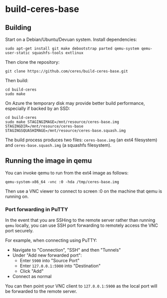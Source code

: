 # build-ceres-base

## Building

Start on a Debian/Ubuntu/Devuan system. Install dependencies:
```
sudo apt-get install git make debootstrap parted qemu-system qemu-user-static squashfs-tools extlinux
```

Then clone the repository:
```
git clone https://github.com/ceres/build-ceres-base.git
```

Then build:
```
cd build-ceres
sudo make
```

On Azure the temporary disk may provide better build performance, especially if backed by an SSD:
```
cd build-ceres
sudo make STAGINGIMAGE=/mnt/resource/ceres-base.img STAGINGDIR=/mnt/resource/ceres-base STAGINGSQUASHIMAGE=/mnt/resource/ceres-base.squash.img
```

The build process produces two files: `ceres-base.img` (an ext4 filesystem) and `ceres-base.squash.img` (a squashfs filesystem).

## Running the image in qemu

You can invoke qemu to run from the ext4 image as follows:
```
qemu-system-x86_64 -vnc :0 -hda /tmp/ceres-base.img
```

Then use a VNC viewer to connect to screen :0 on the machine that qemu is running on.

### Port forwarding in PuTTY

In the event that you are SSHing to the remote server rather than running `qemu` locally, you can use SSH port forwarding to remotely access the VNC port securely.

For example, when connecting using PuTTY:

- Navigate to "Connection", "SSH" and then "Tunnels"
- Under "Add new forwarded port":
    - Enter `5900` into "Source Port"
    - Enter `127.0.0.1:5900` into "Destination"
    - Click "Add"
- Connect as normal

You can then point your VNC client to `127.0.0.1:5900` as the local port will be forwarded to the remote server.
